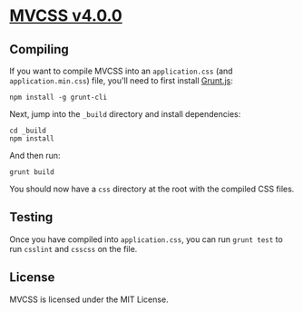 # [MVCSS v4.0.0](http://mvcss.github.com)

## Compiling

If you want to compile MVCSS into an `application.css` (and `application.min.css`)
file, you'll need to first install [Grunt.js](http://gruntjs.com):

```shell
npm install -g grunt-cli
```

Next, jump into the `_build` directory and install dependencies:

```shell
cd _build
npm install
```

And then run:

```shell
grunt build
```

You should now have a `css` directory at the root with the compiled CSS files.

## Testing

Once you have compiled into `application.css`, you can run `grunt test` to run
`csslint` and `csscss` on the file.

## License
MVCSS is licensed under the MIT License.


